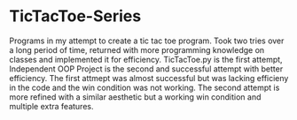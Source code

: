 # TicTacToe-Series
Programs in my attempt to create a tic tac toe program.
Took two tries over a long period of time, returned with more programming knowledge on classes and implemented it for efficiency.
TicTacToe.py is the first attempt, Independent OOP Project is the second and successful attempt with better efficiency.
The first attmept was almost successful but was lacking efficieny in the code and the win condition was not working. The second attempt is more refined with a similar aesthetic but a working win condition and multiple extra features.
